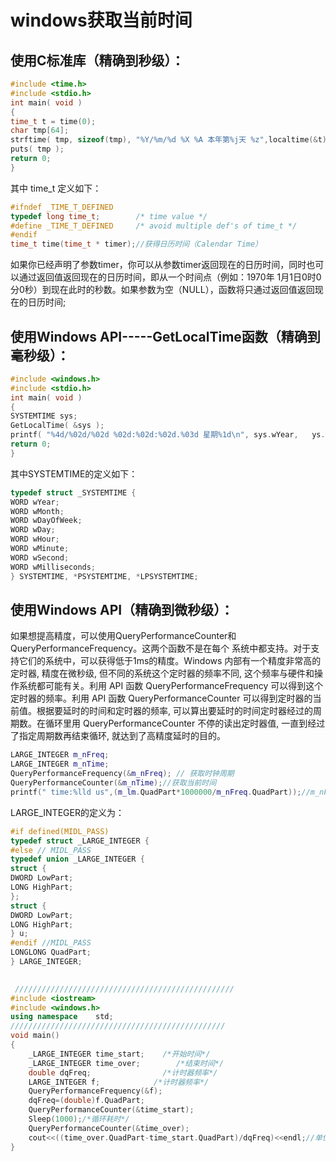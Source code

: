 # windows获取当前时间
## 使用C标准库（精确到秒级）：
```C++
#include <time.h>
#include <stdio.h>
int main( void )
{
time_t t = time(0);
char tmp[64];
strftime( tmp, sizeof(tmp), "%Y/%m/%d %X %A 本年第%j天 %z",localtime(&t) );
puts( tmp );
return 0;
}
```
其中 time_t 定义如下：
```C++
#ifndef _TIME_T_DEFINED
typedef long time_t;        /* time value */
#define _TIME_T_DEFINED     /* avoid multiple def's of time_t */
#endif
time_t time(time_t * timer);//获得日历时间（Calendar Time）
```
如果你已经声明了参数timer，你可以从参数timer返回现在的日历时间，同时也可以通过返回值返回现在的日历时间，即从一个时间点（例如：1970年 1月1日0时0分0秒）到现在此时的秒数。如果参数为空（NULL），函数将只通过返回值返回现在的日历时间;

## 使用Windows API-----GetLocalTime函数（精确到毫秒级）：
```C++
#include <windows.h>
#include <stdio.h>
int main( void )
{
SYSTEMTIME sys;
GetLocalTime( &sys );
printf( "%4d/%02d/%02d %02d:%02d:%02d.%03d 星期%1d\n", sys.wYear,   ys.wMonth,  sys.wDay, sys.wHour, sys.wMinute, sys.wSecond,sys.wMilliseconds,sys.wDayOfWeek);
return 0;
}
```
其中SYSTEMTIME的定义如下：
```C++
typedef struct _SYSTEMTIME {
WORD wYear;
WORD wMonth;
WORD wDayOfWeek;
WORD wDay;
WORD wHour;
WORD wMinute;
WORD wSecond;
WORD wMilliseconds;
} SYSTEMTIME, *PSYSTEMTIME, *LPSYSTEMTIME;
```
## 使用Windows API（精确到微秒级）：
如果想提高精度，可以使用QueryPerformanceCounter和QueryPerformanceFrequency。这两个函数不是在每个 系统中都支持。对于支持它们的系统中，可以获得低于1ms的精度。Windows 内部有一个精度非常高的定时器, 精度在微秒级, 但不同的系统这个定时器的频率不同, 这个频率与硬件和操作系统都可能有关。利用 API 函数 QueryPerformanceFrequency 可以得到这个定时器的频率。利用 API 函数 QueryPerformanceCounter 可以得到定时器的当前值。根据要延时的时间和定时器的频率, 可以算出要延时的时间定时器经过的周期数。在循环里用 QueryPerformanceCounter 不停的读出定时器值, 一直到经过了指定周期数再结束循环, 就达到了高精度延时的目的。
```C++
LARGE_INTEGER m_nFreq;
LARGE_INTEGER m_nTime;
QueryPerformanceFrequency(&m_nFreq); // 获取时钟周期
QueryPerformanceCounter(&m_nTime);//获取当前时间
printf(" time:%lld us",(m_lm.QuadPart*1000000/m_nFreq.QuadPart));//m_nFreq.QuadPart为:次数/s，这样就可以获得毫秒级别的了。
```
LARGE_INTEGER的定义为：
```C++
#if defined(MIDL_PASS)
typedef struct _LARGE_INTEGER {
#else // MIDL_PASS
typedef union _LARGE_INTEGER {
struct {
DWORD LowPart;
LONG HighPart;
};
struct {
DWORD LowPart;
LONG HighPart;
} u;
#endif //MIDL_PASS
LONGLONG QuadPart;
} LARGE_INTEGER;
 
```

```C++
 /////////////////////////////////////////////////
#include <iostream>
#include <windows.h>
using namespace    std;
////////////////////////////////////////////////
void main()
{
    _LARGE_INTEGER time_start;    /*开始时间*/
    _LARGE_INTEGER time_over;        /*结束时间*/
    double dqFreq;                /*计时器频率*/
    LARGE_INTEGER f;            /*计时器频率*/
    QueryPerformanceFrequency(&f);
    dqFreq=(double)f.QuadPart;
    QueryPerformanceCounter(&time_start);
    Sleep(1000);/*循环耗时*/
    QueryPerformanceCounter(&time_over); 
    cout<<((time_over.QuadPart-time_start.QuadPart)/dqFreq)<<endl;//单位为秒，精度为1000 000/（cpu主频）微秒
}
```